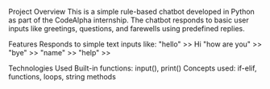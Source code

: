 Project Overview
This is a simple rule-based chatbot developed in Python as part of the CodeAlpha internship.
The chatbot responds to basic user inputs like greetings, questions, and farewells using predefined replies.

Features
Responds to simple text inputs like:
"hello" >> Hi 
"how are you" >>
"bye" >>
"name" >>
"help" >>

Technologies Used
Built-in functions: 
input(), print()
Concepts used:
if-elif, functions, loops, string methods
